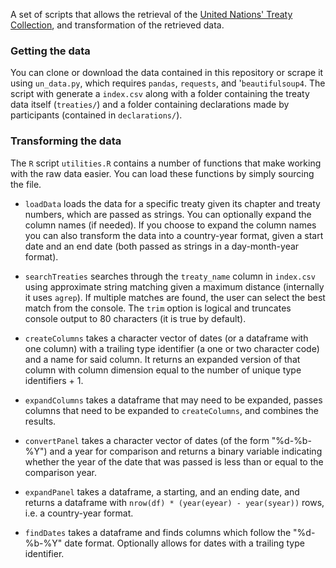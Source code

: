 A set of scripts that allows the retrieval of the [United Nations' Treaty Collection](http://treaties.un.org/), and transformation of the retrieved data.

### Getting the data

You can clone or download the data contained in this repository or scrape it using `un_data.py`, which requires `pandas`, `requests`, and '`beautifulsoup4`. The script with generate a `index.csv` along with a folder containing the treaty data itself (`treaties/`) and a folder containing declarations made by participants (contained in `declarations/`).

### Transforming the data

The `R` script `utilities.R` contains a number of functions that make working with the raw data easier. You can load these functions by simply sourcing the file.

 - `loadData` loads the data for a specific treaty given its chapter and treaty numbers, which are passed as strings. You can optionally expand the column names (if needed). If you choose to expand the column names you can also transform the data into a country-year format, given a start date and an end date (both passed as strings in a day-month-year format).

 - `searchTreaties` searches through the `treaty_name` column in `index.csv` using approximate string matching given a maximum distance (internally it uses `agrep`). If multiple matches are found, the user can select the best match from the console. The `trim` option is logical and truncates console output to 80 characters (it is true by default).

 - `createColumns` takes a character vector of dates (or a dataframe with one column) with a trailing type identifier (a one or two character code) and a name for said column. It returns an expanded version of that column with column dimension equal to the number of unique type identifiers + 1.

 - `expandColumns` takes a dataframe that may need to be expanded, passes columns that need to be expanded to `createColumns`, and combines the results.

 - `convertPanel` takes a character vector of dates (of the form "%d-%b-%Y") and a year for comparison and returns a binary variable indicating whether the year of the date that was passed is less than or equal to the comparison year.

 - `expandPanel` takes a dataframe, a starting, and an ending date, and returns a dataframe with `nrow(df) * (year(eyear) - year(syear))` rows, i.e. a country-year format.

 - `findDates` takes a dataframe and finds columns which follow the "%d-%b-%Y" date format. Optionally allows for dates with a trailing type identifier.
 


